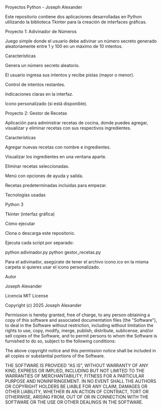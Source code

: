 Proyectos Python - Joseph Alexander

Este repositorio contiene dos aplicaciones desarrolladas en Python utilizando la biblioteca Tkinter para la creación de interfaces gráficas.

Proyecto 1: Adivinador de Números

Juego simple donde el usuario debe adivinar un número secreto generado aleatoriamente entre 1 y 100 en un máximo de 10 intentos.

Características

Genera un número secreto aleatorio.

El usuario ingresa sus intentos y recibe pistas (mayor o menor).

Control de intentos restantes.

Indicaciones claras en la interfaz.

Icono personalizado (si está disponible).

Proyecto 2: Gestor de Recetas

Aplicación para administrar recetas de cocina, donde puedes agregar, visualizar y eliminar recetas con sus respectivos ingredientes.

Características

Agregar nuevas recetas con nombre e ingredientes.

Visualizar los ingredientes en una ventana aparte.

Eliminar recetas seleccionadas.

Menú con opciones de ayuda y salida.

Recetas predeterminadas incluidas para empezar.

Tecnologías usadas

Python 3

Tkinter (interfaz gráfica)

Cómo ejecutar

Clona o descarga este repositorio.

Ejecuta cada script por separado:

python adivinador.py
python gestor_recetas.py


Para el adivinador, asegúrate de tener el archivo icono.ico en la misma carpeta si quieres usar el icono personalizado.

Autor

Joseph Alexander

Licencia
MIT License

Copyright (c) 2025 Joseph Alexander

Permission is hereby granted, free of charge, to any person obtaining a copy
of this software and associated documentation files (the "Software"), to deal
in the Software without restriction, including without limitation the rights
to use, copy, modify, merge, publish, distribute, sublicense, and/or sell
copies of the Software, and to permit persons to whom the Software is
furnished to do so, subject to the following conditions:

The above copyright notice and this permission notice shall be included in all
copies or substantial portions of the Software.

THE SOFTWARE IS PROVIDED "AS IS", WITHOUT WARRANTY OF ANY KIND, EXPRESS OR
IMPLIED, INCLUDING BUT NOT LIMITED TO THE WARRANTIES OF MERCHANTABILITY,
FITNESS FOR A PARTICULAR PURPOSE AND NONINFRINGEMENT. IN NO EVENT SHALL THE
AUTHORS OR COPYRIGHT HOLDERS BE LIABLE FOR ANY CLAIM, DAMAGES OR OTHER
LIABILITY, WHETHER IN AN ACTION OF CONTRACT, TORT OR OTHERWISE, ARISING FROM,
OUT OF OR IN CONNECTION WITH THE SOFTWARE OR THE USE OR OTHER DEALINGS IN THE
SOFTWARE.
